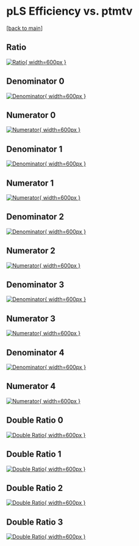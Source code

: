 # pLS Efficiency vs. ptmtv

[[back to main](./)]



## Ratio

[![Ratio](../mtv/var/pLS_vtr_0_0_eff_ptmtv.png){ width=600px }](../mtv/var/pLS_vtr_0_0_eff_ptmtv.pdf)

## Denominator 0

[![Denominator](../mtv/den/pLS_vtr_0_0_eff_ptmtv_den0.png){ width=600px }](../mtv/den/pLS_vtr_0_0_eff_ptmtv_den0.pdf)

## Numerator 0

[![Numerator](../mtv/num/pLS_vtr_0_0_eff_ptmtv_num0.png){ width=600px }](../mtv/num/pLS_vtr_0_0_eff_ptmtv_num0.pdf)

## Denominator 1

[![Denominator](../mtv/den/pLS_vtr_0_0_eff_ptmtv_den1.png){ width=600px }](../mtv/den/pLS_vtr_0_0_eff_ptmtv_den1.pdf)

## Numerator 1

[![Numerator](../mtv/num/pLS_vtr_0_0_eff_ptmtv_num1.png){ width=600px }](../mtv/num/pLS_vtr_0_0_eff_ptmtv_num1.pdf)

## Denominator 2

[![Denominator](../mtv/den/pLS_vtr_0_0_eff_ptmtv_den2.png){ width=600px }](../mtv/den/pLS_vtr_0_0_eff_ptmtv_den2.pdf)

## Numerator 2

[![Numerator](../mtv/num/pLS_vtr_0_0_eff_ptmtv_num2.png){ width=600px }](../mtv/num/pLS_vtr_0_0_eff_ptmtv_num2.pdf)

## Denominator 3

[![Denominator](../mtv/den/pLS_vtr_0_0_eff_ptmtv_den3.png){ width=600px }](../mtv/den/pLS_vtr_0_0_eff_ptmtv_den3.pdf)

## Numerator 3

[![Numerator](../mtv/num/pLS_vtr_0_0_eff_ptmtv_num3.png){ width=600px }](../mtv/num/pLS_vtr_0_0_eff_ptmtv_num3.pdf)

## Denominator 4

[![Denominator](../mtv/den/pLS_vtr_0_0_eff_ptmtv_den4.png){ width=600px }](../mtv/den/pLS_vtr_0_0_eff_ptmtv_den4.pdf)

## Numerator 4

[![Numerator](../mtv/num/pLS_vtr_0_0_eff_ptmtv_num4.png){ width=600px }](../mtv/num/pLS_vtr_0_0_eff_ptmtv_num4.pdf)

## Double Ratio 0

[![Double Ratio](../mtv/ratio/pLS_vtr_0_0_eff_ptmtv_ratio0.png){ width=600px }](../mtv/ratio/pLS_vtr_0_0_eff_ptmtv_ratio0.pdf)

## Double Ratio 1

[![Double Ratio](../mtv/ratio/pLS_vtr_0_0_eff_ptmtv_ratio1.png){ width=600px }](../mtv/ratio/pLS_vtr_0_0_eff_ptmtv_ratio1.pdf)

## Double Ratio 2

[![Double Ratio](../mtv/ratio/pLS_vtr_0_0_eff_ptmtv_ratio2.png){ width=600px }](../mtv/ratio/pLS_vtr_0_0_eff_ptmtv_ratio2.pdf)

## Double Ratio 3

[![Double Ratio](../mtv/ratio/pLS_vtr_0_0_eff_ptmtv_ratio3.png){ width=600px }](../mtv/ratio/pLS_vtr_0_0_eff_ptmtv_ratio3.pdf)

